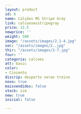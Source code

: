 ```yaml
---
layout: product
id: 6
name: Calções MS Stripe Gray
link: calcoesmsstripegray
price: 12.5
newprice: ''
weight: 500
image: "/assets/images/2.1-4.jpg"
sec: "/assets/images/2..jpg"
thir: "/assets/images/2-7.jpg"
four: ''
categoria: calcoes
att: basic
color:
- Cinzento
discrip: desporto verao treino
novo: true
maisvendidos: false
stock: sim
new: true
inicial: false

---
```

